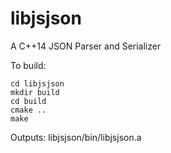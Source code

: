 # libjsjson
A C++14 JSON Parser and Serializer

To build:

```
cd libjsjson
mkdir build
cd build
cmake ..
make
```
Outputs:
libjsjson/bin/libjsjson.a




